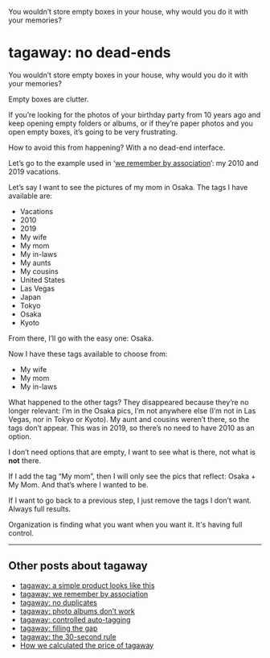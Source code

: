 You wouldn’t store empty boxes in your house, why would you do it with your memories?
# tagaway: no dead-ends

You wouldn’t store empty boxes in your house, why would you do it with your memories?

Empty boxes are clutter.

If you’re looking for the photos of your birthday party from 10 years ago and keep opening empty folders or albums, or if they’re paper photos and you open empty boxes, it’s going to be very frustrating. 

How to avoid this from happening? With a no dead-end interface.

Let’s go to the example used in ‘<a href="https://altocode.nl/blog/we-remember-by-association" target="_blank">we remember by association</a>’: my 2010 and 2019 vacations.

Let’s say I want to see the pictures of my mom in Osaka. The tags I have available are:
- Vacations
- 2010
- 2019
- My wife
- My mom
- My in-laws
- My aunts
- My cousins
- United States
- Las Vegas
- Japan
- Tokyo
- Osaka
- Kyoto

From there, I’ll go with the easy one: Osaka.

Now I have these tags available to choose from:
- My wife
- My mom
- My in-laws

What happened to the other tags? They disappeared because they’re no longer relevant: I’m in the Osaka pics, I’m not anywhere else (I’m not in Las Vegas, nor in Tokyo or Kyoto). My aunt and cousins weren’t there, so the tags don’t appear. This was in 2019, so there’s no need to have 2010 as an option. 

I don’t need options that are empty, I want to see what is there, not what is **not** there.

If I add the tag “My mom”, then I will only see the pics that reflect: Osaka + My Mom. And that’s where I wanted to be. 

If I want to go back to a previous step, I just remove the tags I don’t want. Always full results.

Organization is finding what you want when you want it. It's having full control.

---

## Other posts about tagaway
- <a href="https://altocode.nl/blog/a-simple-product-looks-like-this" target="_blank">tagaway: a simple product looks like this</a>
- <a href="https://altocode.nl/blog/we-remember-by-association" target="_blank">tagaway: we remember by association</a> 
- <a href="https://altocode.nl/blog/no-duplicates" target="_blank">tagaway: no duplicates</a>
- <a href="https://altocode.nl/blog/photo-albums-dont-work" target="_blank">tagaway: photo albums don’t work</a>
- <a href="https://altocode.nl/blog/controlled-auto-tagging" target="_blank">tagaway: controlled auto-tagging</a>
- <a href="https://altocode.nl/blog/filling-the-gap" target="_blank">tagaway: filling the gap</a>
- <a href="https://altocode.nl/blog/the-30-second-rule" target="_blank">tagaway: the 30-second rule</a>
- <a href="https://altocode.nl/blog/how-we-calculated-the-price-of-acpic" target="_blank">How we calculated the price of tagaway</a>    

